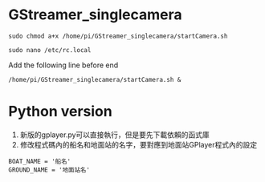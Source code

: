 # GStreamer_singlecamera
```
sudo chmod a+x /home/pi/GStreamer_singlecamera/startCamera.sh
```
```
sudo nano /etc/rc.local
```
Add the following line before end
```
/home/pi/GStreamer_singlecamera/startCamera.sh &
```
# Python version
1. 新版的gplayer.py可以直接執行，但是要先下載依賴的函式庫
2. 修改程式碼內的船名和地面站的名字，要對應到地面站GPlayer程式內的設定
```
BOAT_NAME = '船名'
GROUND_NAME = '地面站名'
```
